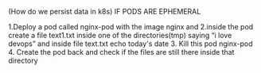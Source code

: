 (How do we persist data in k8s)
                       IF  PODS ARE EPHEMERAL

1.Deploy a pod called nginx-pod with the image nginx and 
2.inside the pod create a file text1.txt  inside one of the directories(tmp) saying 
“i love devops” and inside file text.txt echo  today's date
3. Kill this pod nginx-pod
4. Create the pod back and check if the files are still there inside that directory